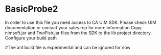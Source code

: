 # BasicProbe2
In order to use this file you need access to CA UIM SDK.
Please check UIM documentation or contact your sales rep for more information
Copy nimsoft.jar and TwoFish.jar files from the SDK to the lib project directory.
Configure your build path

#The ant build file is experimental and can be ignored for now
